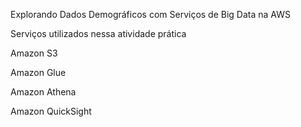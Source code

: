 Explorando Dados Demográficos com Serviços de Big Data na AWS

Serviços utilizados nessa atividade prática

Amazon S3

Amazon Glue

Amazon Athena

Amazon QuickSight
